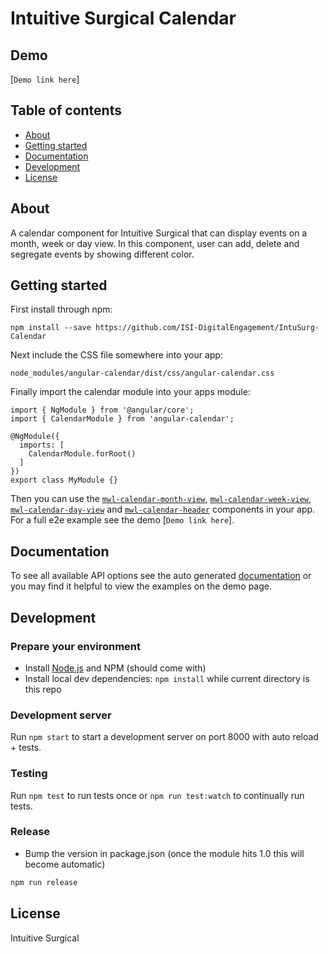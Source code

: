 # Intuitive Surgical Calendar

## Demo
[`Demo link here`]

## Table of contents

- [About](#about)
- [Getting started](#getting-started)
- [Documentation](#documentation)
- [Development](#development) 
- [License](#licence)

## About

A calendar component for Intuitive Surgical that can display events on a month, week or day view. In this component, user can add, delete and segregate events by showing different color.

## Getting started

First install through npm:
```
npm install --save https://github.com/ISI-DigitalEngagement/IntuSurg-Calendar
```

Next include the CSS file somewhere into your app:
```
node_modules/angular-calendar/dist/css/angular-calendar.css
```

Finally import the calendar module into your apps module:
```
import { NgModule } from '@angular/core';
import { CalendarModule } from 'angular-calendar';

@NgModule({
  imports: [
    CalendarModule.forRoot()
  ]
})
export class MyModule {}
```

Then you can use the [`mwl-calendar-month-view`](https://pratiknahate.github.io/components/CalendarMonthViewComponent.html), [`mwl-calendar-week-view`](https://pratiknahate.github.io/components/CalendarWeekViewComponent.html), [`mwl-calendar-day-view`](https://pratiknahate.github.io/components/CalendarDayViewComponent.html) and [`mwl-calendar-header`](https://pratiknahate.github.io/components/CalendarHeaderComponent.html) components in your app. For a full e2e example see the demo [`Demo link here`].


## Documentation
To see all available API options see the auto generated [documentation](https://pratiknahate.github.io/IntuSurg-Calendar/) or you may find it helpful to view the examples on the demo page.

## Development

### Prepare your environment
* Install [Node.js](http://nodejs.org/) and NPM (should come with)
* Install local dev dependencies: `npm install` while current directory is this repo

### Development server
Run `npm start` to start a development server on port 8000 with auto reload + tests.

### Testing
Run `npm test` to run tests once or `npm run test:watch` to continually run tests.

### Release
* Bump the version in package.json (once the module hits 1.0 this will become automatic)
```bash
npm run release
```

## License

Intuitive Surgical

